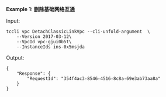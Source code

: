 **Example 1: 删除基础网络互通**



Input: 

```
tccli vpc DetachClassicLinkVpc --cli-unfold-argument  \
    --Version 2017-03-12\
    --VpcId vpc-gjui0b5t\
    --InstanceIds ins-0x5msjda
```

Output: 
```
{
    "Response": {
        "RequestId": "354f4ac3-8546-4516-8c8a-69e3ab73aa8a"
    }
}
```

